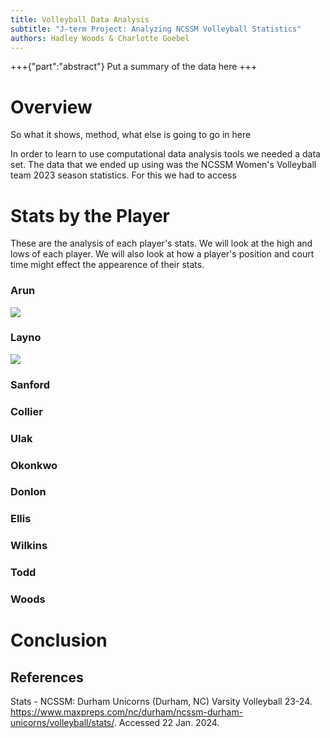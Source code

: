 ```yaml
---
title: Volleyball Data Analysis
subtitle: "J-term Project: Analyzing NCSSM Volleyball Statistics"
authors: Hadley Woods & Charlotte Goebel
---
```


+++{"part":"abstract"}
Put a summary of the data here
+++

# Overview
 So what it shows, method, what else is going to go in here

In order to learn to use computational data analysis tools we needed a data set. The data that we ended up using was the NCSSM Women's Volleyball team 2023 season statistics. For this we had to access

# Stats by the Player
These are the analysis of each player's stats. We will look at the high and lows of each player. We will also look at how a player's position and court time might effect the appearence of their stats.

  ### Arun
![](#my-cell)

### Layno
![](#my-cell)

### Sanford

### Collier

### Ulak

### Okonkwo

### Donlon

### Ellis

### Wilkins

### Todd

### Woods

# Conclusion

## References
Stats - NCSSM: Durham Unicorns (Durham, NC) Varsity Volleyball 23-24. https://www.maxpreps.com/nc/durham/ncssm-durham-unicorns/volleyball/stats/. Accessed 22 Jan. 2024.